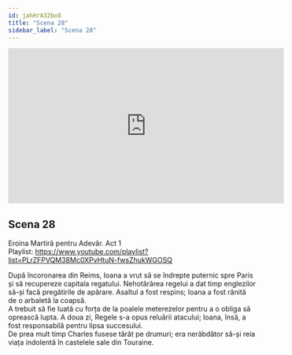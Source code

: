 ```yaml
---
id: jahHrA32bo8
title: "Scena 28"
sidebar_label: "Scena 28"
---
```


<div class="video-float-container">
  <iframe
    width="560"
    height="315"
    src="https://www.youtube.com/embed/jahHrA32bo8"
    title="YouTube video player"
    frameborder="0"
    allow="accelerometer; autoplay; clipboard-write; encrypted-media; gyroscope; picture-in-picture; web-share"
    referrerpolicy="strict-origin-when-cross-origin"
    allowfullscreen
  ></iframe>
</div>

## Scena 28

Eroina Martiră pentru Adevăr. Act 1   
Playlist: https://www.youtube.com/playlist?list=PLrZFPVQM38Mc0XPvHtuN-fwsZhukWGOSQ 

După încoronarea din Reims, Ioana a vrut să se îndrepte puternic spre Paris și să recupereze capitala regatului. Nehotărârea regelui a dat timp englezilor să-și facă pregătirile de apărare. Asaltul a fost respins; Ioana a fost rănită de o arbaletă la coapsă.  
A trebuit să fie luată cu forța de la poalele meterezelor pentru a o obliga să oprească lupta. A doua zi, Regele s-a opus reluării atacului; Ioana, însă, a fost responsabilă pentru lipsa succesului.  
De prea mult timp Charles fusese târât pe drumuri; era nerăbdător să-și reia viața indolentă în castelele sale din Touraine.

